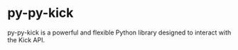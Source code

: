 # py-py-kick

py-py-kick is a powerful and flexible Python library designed to interact with the Kick API.
